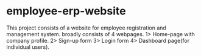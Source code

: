 # employee-erp-website
This project consists of a website for employee registration and management system. broadly consists of 4 webpages.
1> Home-page with company profile.
2> Sign-up form
3> Login form
4> Dashboard page(for individual users).

